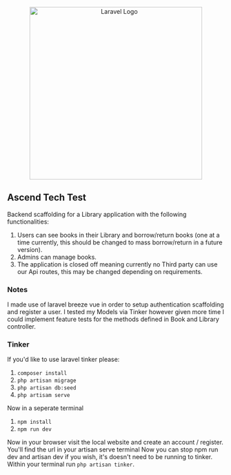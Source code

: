 <p align="center"><a href="https://laravel.com" target="_blank"><img src="https://raw.githubusercontent.com/laravel/art/master/logo-lockup/5%20SVG/2%20CMYK/1%20Full%20Color/laravel-logolockup-cmyk-red.svg" width="400" alt="Laravel Logo"></a></p>

## Ascend Tech Test

Backend scaffolding for a Library application with the following functionalities:
1. Users can see books in their Library and borrow/return books (one at a time currently, this should be changed to mass borrow/return in a future version).
2. Admins can manage books.
3. The application is closed off meaning currently no Third party can use our Api routes, this may be changed depending on requirements.

### Notes
I made use of laravel breeze vue in order to setup authentication scaffolding and register a user.
I tested my Models via Tinker however given more time I could implement feature tests for the methods defined in Book and Library controller.

### Tinker
If you'd like to use laravel tinker please:
1. `composer install`
2. `php artisan migrage`
3. `php artisan db:seed`
4. `php artisam serve`

Now in a seperate terminal

1. `npm install`
2. `npm run dev`

Now in your browser visit the local website and create an account / register.
You'll find the url in your artisan serve terminal
Now you can stop npm run dev and artisan dev if you wish, it's doesn't need to be running to tinker.
Within your terminal run `php artisan tinker`.